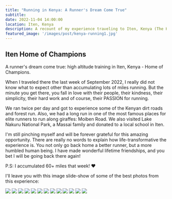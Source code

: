 ```yaml
---
title: "Running in Kenya: A Runner's Dream Come True"
subtitle:
date: 2022-11-04 14:00:00
location: Iten, Kenya
description: A recount of my experience traveling to Iten, Kenya (The Home of Champions) for a week full of running at high altitude, where some of the most notable runners in the world choose to train.
featured_image: '/images/post/kenya-running1.jpg'
---
```


## Iten Home of Champions

A runner's dream come true: high altitude training in Iten, Kenya - Home of Champions. 

When I traveled there the last week of September 2022, I really did not know what to expect other than accumulating lots of miles running. But the minute you get there, you fall in love with their people, their kindness, their simplicity, their hard work and of course, their PASSION for running.

We ran twice per day and got to experience some of the Kenyan dirt roads and forest run. Also, we had a long run in one of the most famous places for elite runners to run along giraffes: Moiben Road. We also visited Lake Nakuru National Park, a Massai family and donated to a local school in Iten.

I'm still pinching myself and will be forever grateful for this amazing opportunity. There are really no words to explain how life-transformative the experience is. You not only go back home a better runner, but a more humbled human being. I have made wonderful lifetime friendships, and you bet I will be going back there again!

P.S: I accumulated 60+ miles that week! ❤️

I'll leave you with this image slide-show of some of the best photos from this experience:

<div class="gallery" data-columns="1">
	<img src="/images/gallery/kenya-running-gallery1a.jpg">
	<img src="/images/gallery/kenya-running-gallery2.jpg">
    <img src="/images/gallery/kenya-running-gallery3.jpg">
    <img src="/images/gallery/kenya-running-gallery4.jpg">
	<img src="/images/gallery/kenya-running-gallery5.jpg">
    <img src="/images/gallery/kenya-running-gallery6.jpg">
    <img src="/images/gallery/kenya-running-gallery7.jpg">
    <img src="/images/gallery/kenya-running-gallery8.jpg">
    <img src="/images/gallery/kenya-running-gallery9.jpg">
	<img src="/images/gallery/kenya-running-gallery10.jpg">
    <img src="/images/gallery/kenya-running-gallery11.jpg">
    <img src="/images/gallery/kenya-running-gallery12.jpg">
    <img src="/images/gallery/kenya-running-gallery13.jpg">
</div>